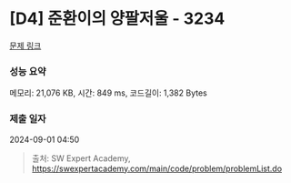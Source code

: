 # [D4] 준환이의 양팔저울 - 3234 

[문제 링크](https://swexpertacademy.com/main/code/problem/problemDetail.do?contestProbId=AWAe7XSKfUUDFAUw) 

### 성능 요약

메모리: 21,076 KB, 시간: 849 ms, 코드길이: 1,382 Bytes

### 제출 일자

2024-09-01 04:50



> 출처: SW Expert Academy, https://swexpertacademy.com/main/code/problem/problemList.do